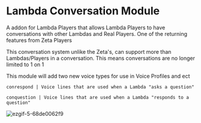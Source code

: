 # Lambda Conversation Module
A addon for Lambda Players that allows Lambda Players to have conversations with other Lambdas and Real Players. One of the returning features from Zeta Players

This conversation system unlike the Zeta's, can support more than Lambdas/Players in a conversation. This means conversations are no longer limited to 1 on 1


This module will add two new voice types for use in Voice Profiles and ect

`conrespond | Voice lines that are used when a Lambda "asks a question"`

`conquestion | Voice lines that are used when a Lambda "responds to a question"`

![ezgif-5-68de0062f9](https://user-images.githubusercontent.com/109770359/206313301-40f95ddb-acdc-4771-9547-b4a0d8c51c30.gif)

